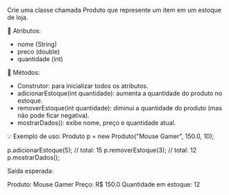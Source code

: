   Crie uma classe chamada Produto que represente um item em um estoque de loja.

🔧 Atributos:
- nome (String)
- preco (double)
- quantidade (int)

🔨 Métodos:
- Construtor: para inicializar todos os atributos.
- adicionarEstoque(int quantidade): aumenta a quantidade do produto no estoque.
- removerEstoque(int quantidade): diminui a quantidade do produto (mas não pode ficar negativa).
- mostrarDados(): exibe nome, preço e quantidade atual.

💡 Exemplo de uso:
Produto p = new Produto("Mouse Gamer", 150.0, 10);

p.adicionarEstoque(5);  // total: 15
p.removerEstoque(3);    // total: 12
p.mostrarDados();

Saída esperada:

Produto: Mouse Gamer
Preço: R$ 150.0
Quantidade em estoque: 12
